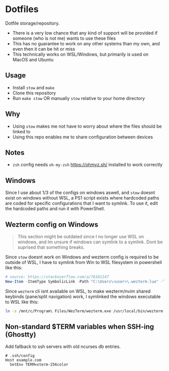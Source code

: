 # Dotfiles

Dotfile storage/repository.

- There is a very low chance that any kind of support will be provided if someone (who is not me) wants to use these files
- This has no guarantee to work on any other systems than my own, and even then it can be hit or miss
- This technically works on WSL/Windows, but primarily is used on MacOS and Ubuntu

## Usage

- Install `stow` and `make` 
- Clone this repository
- Run `make stow` OR manually `stow` relative to your home directory

## Why

- Using `stow` makes me not have to worry about where the files should be linked to
- Using this repo enables me to share configuration between devices

## Notes

- `zsh` config needs `oh-my-zsh` <https://ohmyz.sh/> installed to work correctly

## Windows 

Since I use about 1/3 of the configs on windows aswell, and `stow` doesnt exist on windows without WSL, a PS1 script exists where hardcoded paths are coded for specific configurations that I want to symlink. To use it, edit the hardcoded paths and run it with PowerShell.

## Wezterm config on Windows

> This section might be outdated since I no longer use WSL on windows, and Im unsure if windows can symlink to a symlink. Dont be suprised that something breaks.

Since `stow` doesnt work on Windows and wezterm config is required to be outside of WSL,
I have to symlink from Win to WSL filesystem in powershell like this:

```powershell
# source: https://stackoverflow.com/a/76181147
New-Item -ItemType SymbolicLink -Path "C:\Users\<user>\.wezterm.lua" -Target "\\wsl$\Ubuntu\home\<user>\projects\dotfiles\wezterm\.config\wezterm\wezterm.lua"
```

Since `wezterm` cli isnt available on WSL, to make wezterm/nvim shared keybinds (pane/split navigation) work, I symlinked the windows executable to WSL like this:

```bash
ln -s /mnt/c/Program\ Files/WezTerm/wezterm.exe /usr/local/bin/wezterm
```

## Non-standard $TERM variables when SSH-ing (Ghostty)

Add fallback to ssh servers with old ncurses db entries.
```
# .ssh/config
Host example.com
  SetEnv TERM=xterm-256color
```
